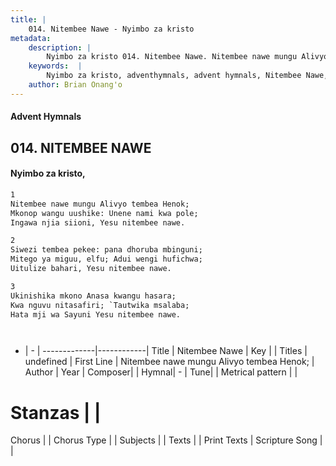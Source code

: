 ```yaml
---
title: |
    014. Nitembee Nawe - Nyimbo za kristo
metadata:
    description: |
        Nyimbo za kristo 014. Nitembee Nawe. Nitembee nawe mungu Alivyo tembea Henok; Mkonop wangu uushike: Unene nami kwa pole; Ingawa njia siioni, Yesu nitembee nawe.  
    keywords:  |
        Nyimbo za kristo, adventhymnals, advent hymnals, Nitembee Nawe, Nitembee nawe mungu Alivyo tembea Henok;. 
    author: Brian Onang'o
---
```


#### Advent Hymnals
## 014. NITEMBEE NAWE
####  Nyimbo za kristo,

```txt
1
Nitembee nawe mungu Alivyo tembea Henok;
Mkonop wangu uushike: Unene nami kwa pole;
Ingawa njia siioni, Yesu nitembee nawe.

2
Siwezi tembea pekee: pana dhoruba mbinguni;
Mitego ya miguu, elfu; Adui wengi hufichwa;
Uitulize bahari, Yesu nitembee nawe.

3
Ukinishika mkono Anasa kwangu hasara;
Kwa nguvu nitasafiri; `Tautwika msalaba;
Hata mji wa Sayuni Yesu nitembee nawe.




```

- |   -  |
-------------|------------|
Title | Nitembee Nawe |
Key |  |
Titles | undefined |
First Line | Nitembee nawe mungu Alivyo tembea Henok; |
Author | 
Year | 
Composer| |
Hymnal|  - |
Tune|  |
Metrical pattern | |
# Stanzas |  |
Chorus |  |
Chorus Type |  |
Subjects | |
Texts |  |
Print Texts | 
Scripture Song |  |
    

